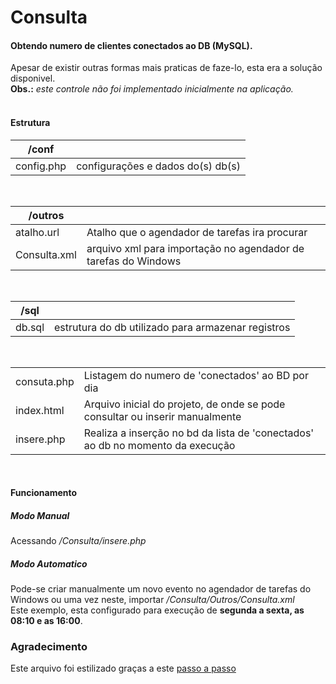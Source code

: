 # Consulta

#### Obtendo numero de clientes conectados ao DB (MySQL).
Apesar de existir outras formas mais praticas de faze-lo, esta era a solução disponivel.<br>
**Obs.:** _este controle não foi implementado inicialmente na aplicação._<br>
<br>

#### Estrutura

|    /conf    ||
|------------|------------|
| config.php | configurações e dados do(s) db(s)|
<br>

|    /outros    ||
|------------|------------|
| atalho.url | Atalho que o agendador de tarefas ira procurar |
| Consulta.xml | arquivo xml para importação no agendador de tarefas do Windows |
<br>

|    /sql    ||
|------------|------------|
| db.sql | estrutura do db utilizado para armazenar registros |
<br>

|||
|------------|------------|
| consuta.php | Listagem do numero de 'conectados' ao BD por dia |
| index.html | Arquivo inicial do projeto, de onde se pode consultar ou inserir manualmente |
| insere.php | Realiza a inserção no bd da lista de 'conectados' ao db no momento da execução |
<br>

#### Funcionamento
##### Modo Manual 
Acessando _/Consulta/insere.php_ 

##### Modo Automatico
Pode-se criar manualmente um novo evento no agendador de tarefas do Windows ou uma vez neste, importar _/Consulta/Outros/Consulta.xml_<br>
Este exemplo, esta configurado para execução de **segunda a sexta, as 08:10 e as 16:00**.

### Agradecimento
Este arquivo foi estilizado graças a este [passo a passo](https://medium.com/@raullesteves/github-como-fazer-um-readme-md-bonitão-c85c8f154f8)